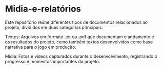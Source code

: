 # Midia-e-relatórios

Este repositório reúne diferentes tipos de documentos relacionados ao projeto, divididos em duas categorias principais:

Textos: Arquivos em formato .txt ou .pdf que documentam o andamento e os resultados do projeto, como também textos desenvolvidos como base narrativa para o jogo em produção.

Mídia: Fotos e vídeos capturados durante o desenvolvimento, registrando o progresso e momentos importantes do projeto.

